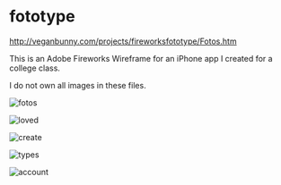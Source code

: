 fototype
========

http://veganbunny.com/projects/fireworksfototype/Fotos.htm

This is an Adobe Fireworks Wireframe for an iPhone app I created for a college class. 

I do not own all images in these files.

![fotos](http://veganbunny.com/portfolio/images/fototype/fotos.png)

![loved](http://veganbunny.com/portfolio/images/fototype/loved.png)

![create](http://veganbunny.com/portfolio/images/fototype/create.png)

![types](http://veganbunny.com/portfolio/images/fototype/types.png)

![account](http://veganbunny.com/portfolio/images/fototype/account.png)
